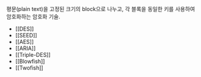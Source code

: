 평문(plain text)을 고정된 크기의 block으로 나누고, 각 블록을 동일한 키를 사용하여 암호화하는 암호화 기술.

- [[DES]]
- [[SEED]]
- [[AES]]
- [[ARIA]]
- [[Triple-DES]]
- [[Blowfish]]
- [[Twofish]]